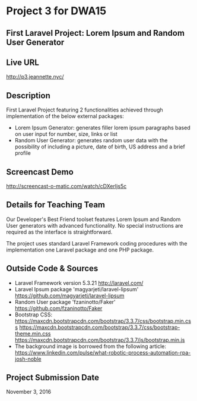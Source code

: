 # Project 3 for DWA15
## First Laravel Project: Lorem Ipsum and Random User Generator

## Live URL
<http://p3.jeannette.nyc/>

## Description
First Laravel Project featuring 2 functionalities achieved through implementation of the below external packages:
- Lorem Ipsum Generator: generates filler lorem ipsum paragraphs based on user input for number, size, links or list
- Random User Generator: generates random user data with the possibility of including a picture, date of birth, US address and a brief profile

## Screencast Demo
<http://screencast-o-matic.com/watch/cDXerIjs5c>

## Details for Teaching Team
Our Developer's Best Friend toolset features Lorem Ipsum and Random User generators with advanced functionality. No special instructions are required as the interface is straightforward.

The project uses standard Laravel Framework coding procedures with the implementation one Laravel package and one PHP package.

## Outside Code & Sources
- Laravel Framework version 5.3.21
<http://laravel.com/>
- Laravel Ipsum package 'magyarjeti/laravel-lipsum'
<https://github.com/magyarjeti/laravel-lipsum>
- Random User package 'fzaninotto/Faker'
<https://github.com/fzaninotto/Faker>
- Bootstrap CSS:
<https://maxcdn.bootstrapcdn.com/bootstrap/3.3.7/css/bootstrap.min.css>
<https://maxcdn.bootstrapcdn.com/bootstrap/3.3.7/css/bootstrap-theme.min.css>
<https://maxcdn.bootstrapcdn.com/bootstrap/3.3.7/js/bootstrap.min.js>
- The background image is borrowed from the following article:
<https://www.linkedin.com/pulse/what-robotic-process-automation-rpa-josh-noble>

## Project Submission Date
November 3, 2016
